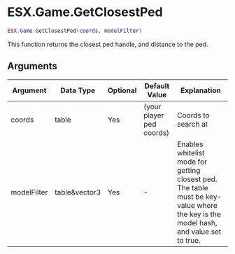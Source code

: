 # ESX.Game.GetClosestPed

```lua
ESX.Game.GetClosestPed(coords, modelFilter)
```

This function returns the closest ped handle, and distance to the ped.

## Arguments

| Argument    | Data Type     | Optional | Default Value            | Explanation                                                                                                                         |
|-------------|---------------|----------|--------------------------|-------------------------------------------------------------------------------------------------------------------------------------|
| coords      | table         | Yes      | (your player ped coords) | Coords to search at                                                                                                                 |
| modelFilter | table&vector3 | Yes      | -                        | Enables whitelist mode for getting closest ped. The table must be key-value where the key is the model hash, and value set to true. |
